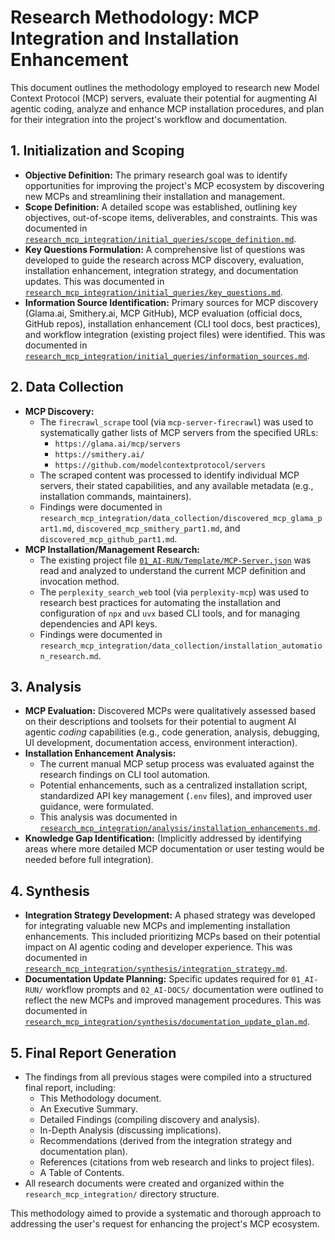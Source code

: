 # Research Methodology: MCP Integration and Installation Enhancement

This document outlines the methodology employed to research new Model Context Protocol (MCP) servers, evaluate their potential for augmenting AI agentic coding, analyze and enhance MCP installation procedures, and plan for their integration into the project's workflow and documentation.

## 1. Initialization and Scoping

*   **Objective Definition:** The primary research goal was to identify opportunities for improving the project's MCP ecosystem by discovering new MCPs and streamlining their installation and management.
*   **Scope Definition:** A detailed scope was established, outlining key objectives, out-of-scope items, deliverables, and constraints. This was documented in [`research_mcp_integration/initial_queries/scope_definition.md`](../initial_queries/scope_definition.md).
*   **Key Questions Formulation:** A comprehensive list of questions was developed to guide the research across MCP discovery, evaluation, installation enhancement, integration strategy, and documentation updates. This was documented in [`research_mcp_integration/initial_queries/key_questions.md`](../initial_queries/key_questions.md).
*   **Information Source Identification:** Primary sources for MCP discovery (Glama.ai, Smithery.ai, MCP GitHub), MCP evaluation (official docs, GitHub repos), installation enhancement (CLI tool docs, best practices), and workflow integration (existing project files) were identified. This was documented in [`research_mcp_integration/initial_queries/information_sources.md`](../initial_queries/information_sources.md).

## 2. Data Collection

*   **MCP Discovery:**
    *   The `firecrawl_scrape` tool (via `mcp-server-firecrawl`) was used to systematically gather lists of MCP servers from the specified URLs:
        *   `https://glama.ai/mcp/servers`
        *   `https://smithery.ai/`
        *   `https://github.com/modelcontextprotocol/servers`
    *   The scraped content was processed to identify individual MCP servers, their stated capabilities, and any available metadata (e.g., installation commands, maintainers).
    *   Findings were documented in `research_mcp_integration/data_collection/discovered_mcp_glama_part1.md`, `discovered_mcp_smithery_part1.md`, and `discovered_mcp_github_part1.md`.
*   **MCP Installation/Management Research:**
    *   The existing project file [`01_AI-RUN/Template/MCP-Server.json`](../../../01_AI-RUN/Template/MCP-Server.json) was read and analyzed to understand the current MCP definition and invocation method.
    *   The `perplexity_search_web` tool (via `perplexity-mcp`) was used to research best practices for automating the installation and configuration of `npx` and `uvx` based CLI tools, and for managing dependencies and API keys.
    *   Findings were documented in `research_mcp_integration/data_collection/installation_automation_research.md`.

## 3. Analysis

*   **MCP Evaluation:** Discovered MCPs were qualitatively assessed based on their descriptions and toolsets for their potential to augment AI agentic *coding* capabilities (e.g., code generation, analysis, debugging, UI development, documentation access, environment interaction).
*   **Installation Enhancement Analysis:**
    *   The current manual MCP setup process was evaluated against the research findings on CLI tool automation.
    *   Potential enhancements, such as a centralized installation script, standardized API key management (`.env` files), and improved user guidance, were formulated.
    *   This analysis was documented in [`research_mcp_integration/analysis/installation_enhancements.md`](../analysis/installation_enhancements.md).
*   **Knowledge Gap Identification:** (Implicitly addressed by identifying areas where more detailed MCP documentation or user testing would be needed before full integration).

## 4. Synthesis

*   **Integration Strategy Development:** A phased strategy was developed for integrating valuable new MCPs and implementing installation enhancements. This included prioritizing MCPs based on their potential impact on AI agentic coding and developer experience. This was documented in [`research_mcp_integration/synthesis/integration_strategy.md`](../synthesis/integration_strategy.md).
*   **Documentation Update Planning:** Specific updates required for `01_AI-RUN/` workflow prompts and `02_AI-DOCS/` documentation were outlined to reflect the new MCPs and improved management procedures. This was documented in [`research_mcp_integration/synthesis/documentation_update_plan.md`](../synthesis/documentation_update_plan.md).

## 5. Final Report Generation

*   The findings from all previous stages were compiled into a structured final report, including:
    *   This Methodology document.
    *   An Executive Summary.
    *   Detailed Findings (compiling discovery and analysis).
    *   In-Depth Analysis (discussing implications).
    *   Recommendations (derived from the integration strategy and documentation plan).
    *   References (citations from web research and links to project files).
    *   A Table of Contents.
*   All research documents were created and organized within the `research_mcp_integration/` directory structure.

This methodology aimed to provide a systematic and thorough approach to addressing the user's request for enhancing the project's MCP ecosystem.